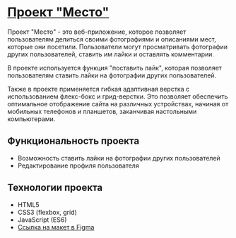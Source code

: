 # [Проект "Место"](https://skuranov22.github.io/project-mesto/)

Проект "Место" - это веб-приложение, которое позволяет пользователям делиться своими фотографиями и описаниями мест, которые они посетили. Пользователи могут просматривать фотографии других пользователей, ставить им лайки и оставлять комментарии.

В проекте используется функция "поставить лайк", которая позволяет пользователям ставить лайки на фотографии других пользователей.

Также в проекте применяется гибкая адаптивная верстка с использованием флекс-бокс и грид-верстки. Это позволяет обеспечить оптимальное отображение сайта на различных устройствах, начиная от мобильных телефонов и планшетов, заканчивая настольными компьютерами.

## Функциональность проекта

- Возможность ставить лайки на фотографии других пользователей
- Редактирование профиля пользователя

## Технологии проекта

- HTML5
- CSS3 (flexbox, grid)
- JavaScript (ES6)
- [Ссылка на макет в Figma](https://www.figma.com/file/2cn9N9jSkmxD84oJik7xL7/JavaScript.-Sprint-4?node-id=0%3A1)

